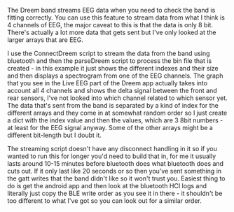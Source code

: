 The Dreem band streams EEG data when you need to check the band is fitting correctly. You can use this feature to stream data from what I think is 4 channels of EEG, the major caveat to this is that the data is only 8 bit. There's actually a lot more data that gets sent but I've only looked at the larger arrays that are EEG.

I use the ConnectDreem script to stream the data from the band using bluetooth and then the parseDreem script to process the bin file that is created - in this example it just shows the different indexes and their size and then displays a spectrogram from one of the EEG channels. The graph that you see in the Live EEG part of the Dreem app actually takes into account all 4 channels and shows the delta signal between the front and rear sensors, I've not looked into which channel related to which sensor yet. The data that's sent from the band is separated by a kind of index for the different arrays and they come in at somewhat random order so I just create a dict with the index value and then the values, which are 3 8bit numbers - at least for the EEG signal anyway. Some of the other arrays might be a different bit-length but I doubt it.

The streaming script doesn't have any disconnect handling in it so if you wanted to run this for longer you'd need to build that in, for me it usually lasts around 10-15 minutes  before bluetooth does what bluetooth does and cuts out. If it only last like 20 seconds or so then you've sent something in the gatt writes that the band didn't like so it won't trust you. Easiest thing to do is get the android app and then look at the bluetooth HCI logs and literally just copy the BLE write order as you see it in there - it shouldn't be too different to what I've got so you can look out for a similar order.
